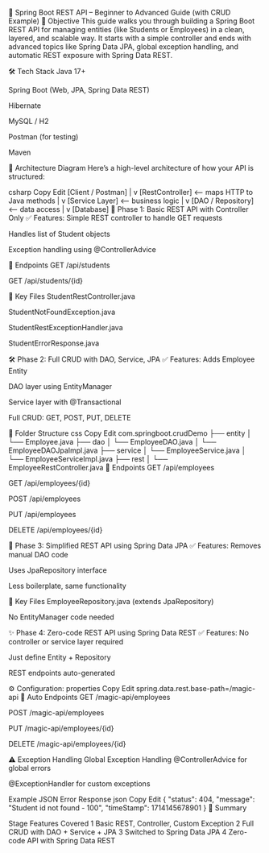 📘 Spring Boot REST API – Beginner to Advanced Guide (with CRUD Example)
🎯 Objective
This guide walks you through building a Spring Boot REST API for managing entities (like Students or Employees) in a clean, layered, and scalable way. It starts with a simple controller and ends with advanced topics like Spring Data JPA, global exception handling, and automatic REST exposure with Spring Data REST.

🛠️ Tech Stack
Java 17+

Spring Boot (Web, JPA, Spring Data REST)

Hibernate

MySQL / H2

Postman (for testing)

Maven

🧱 Architecture Diagram
Here’s a high-level architecture of how your API is structured:

csharp
Copy
Edit
[Client / Postman]
|
v
[RestController] <-- maps HTTP to Java methods
|
v
[Service Layer] <-- business logic
|
v
[DAO / Repository] <-- data access
|
v
[Database]
🧪 Phase 1: Basic REST API with Controller Only
✅ Features:
Simple REST controller to handle GET requests

Handles list of Student objects

Exception handling using @ControllerAdvice

🔄 Endpoints
GET /api/students

GET /api/students/{id}

📄 Key Files
StudentRestController.java

StudentNotFoundException.java

StudentRestExceptionHandler.java

StudentErrorResponse.java

🛠 Phase 2: Full CRUD with DAO, Service, JPA
✅ Features:
Adds Employee Entity

DAO layer using EntityManager

Service layer with @Transactional

Full CRUD: GET, POST, PUT, DELETE

📂 Folder Structure
css
Copy
Edit
com.springboot.crudDemo
├── entity
│ └── Employee.java
├── dao
│ └── EmployeeDAO.java
│ └── EmployeeDAOJpaImpl.java
├── service
│ └── EmployeeService.java
│ └── EmployeeServiceImpl.java
├── rest
│ └── EmployeeRestController.java
🔄 Endpoints
GET /api/employees

GET /api/employees/{id}

POST /api/employees

PUT /api/employees

DELETE /api/employees/{id}

🚀 Phase 3: Simplified REST API using Spring Data JPA
✅ Features:
Removes manual DAO code

Uses JpaRepository interface

Less boilerplate, same functionality

📄 Key Files
EmployeeRepository.java (extends JpaRepository)

No EntityManager code needed

✨ Phase 4: Zero-code REST API using Spring Data REST
✅ Features:
No controller or service layer required

Just define Entity + Repository

REST endpoints auto-generated

⚙️ Configuration:
properties
Copy
Edit
spring.data.rest.base-path=/magic-api
🔄 Auto Endpoints
GET /magic-api/employees

POST /magic-api/employees

PUT /magic-api/employees/{id}

DELETE /magic-api/employees/{id}

⚠️ Exception Handling
Global Exception Handling
@ControllerAdvice for global errors

@ExceptionHandler for custom exceptions

Example JSON Error Response
json
Copy
Edit
{
"status": 404,
"message": "Student id not found - 100",
"timeStamp": 1714145678901
}
🧼 Summary

Stage Features Covered
1 Basic REST, Controller, Custom Exception
2 Full CRUD with DAO + Service + JPA
3 Switched to Spring Data JPA
4 Zero-code API with Spring Data REST
